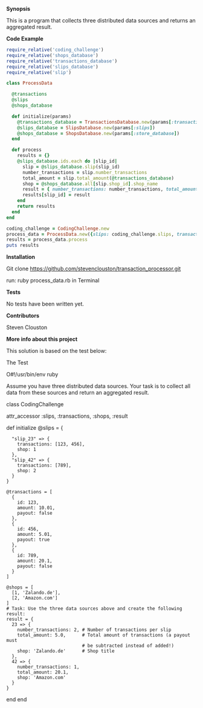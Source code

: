 
**Synopsis**

This is a program that collects three distributed data sources and returns an aggregated result.

**Code Example**

```ruby
require_relative('coding_challenge')
require_relative('shops_database')
require_relative('transactions_database')
require_relative('slips_database')
require_relative('slip')

class ProcessData

  @transactions
  @slips
  @shops_database

  def initialize(params)
    @transactions_database = TransactionsDatabase.new(params[:transactions])
    @slips_database = SlipsDatabase.new(params[:slips])
    @shops_database = ShopsDatabase.new(params[:store_database])
  end

  def process
    results = {}
    @slips_database.ids.each do |slip_id|
      slip = @slips_database.slip(slip_id)
      number_transactions = slip.number_transactions
      total_amount = slip.total_amount(@transactions_database)
      shop = @shops_database.all[slip.shop_id].shop_name
      result = { number_transactions: number_transactions, total_amount: total_amount,shop: shop}
      results[slip_id] = result
    end
    return results
  end
end

coding_challenge = CodingChallenge.new
process_data = ProcessData.new({slips: coding_challenge.slips, transactions: coding_challenge.transactions, store_database: coding_challenge.shops})
results = process_data.process
puts results
```

**Installation**

Git clone https://github.com/stevenclouston/transaction_processor.git

run: ruby process_data.rb in Terminal

**Tests**

No tests have been written yet.

**Contributors**

Steven Clouston

**More info about this project**

This solution is based on the test below:

The Test

O#!/usr/bin/env ruby

Assume you have three distributed data sources. Your task is to
collect all data from these sources and return an aggregated result.

class CodingChallenge

  attr_accessor :slips, :transactions, :shops, :result

  def initialize
    @slips = {

      "slip_23" => {
        transactions: [123, 456],
        shop: 1
      },
      "slip_42" => {
        transactions: [789],
        shop: 2
      }
    }

    @transactions = [
      {
        id: 123,
        amount: 10.01,
        payout: false
      },
      {
        id: 456,
        amount: 5.01,
        payout: true
      },
      {
        id: 789,
        amount: 20.1,
        payout: false
      }
    ]

    @shops = [
      [1, 'Zalando.de'],
      [2, 'Amazon.com']
    ]
    # Task: Use the three data sources above and create the following result:
    result = {
      23 => {
        number_transactions: 2, # Number of transactions per slip
        total_amount: 5.0,      # Total amount of transactions (a payout must
                                # be subtracted instead of added!)
        shop: 'Zalando.de'      # Shop title
      },
      42 => {
        number_transactions: 1,
        total_amount: 20.1,
        shop: 'Amazon.com'
      }
    }
  end
end
